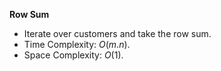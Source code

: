 **Row Sum**
- Iterate over customers and take the row sum. 
- Time Complexity: $O(m.n)$. 
- Space Complexity: $O(1)$. 